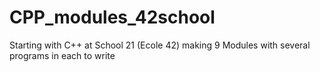 # CPP_modules_42school
Starting with C++ at School 21 (Ecole 42) making 9 Modules with several programs in each to write
